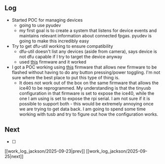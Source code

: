 ## Log
- Started POC for managing devices
	- going to use pyudev
	- my first goal is to create a system that listens for device events and maintains relevant information about connected fpgas. pyudev is going to make this incredibly easy  
- Try to get dfu-util working to ensure compatibility 
	- dfu-util doesn't list any devices (aside from camera), says device is not dfu capable if I try to target the device anyway
	- used [this](https://github.com/tinyvision-ai-inc/pico-ice-sdk/tree/pico2-ice_develop/examples/rp2_usb_uf2) firmware and it worked
- I got a POC working using [this](https://github.com/tinyvision-ai-inc/pico-ice-sdk/tree/main/examples/rp2_hello_world) firmware that allows new firmware to be flashed without having to do any button pressing/power toggling. I'm not sure where the best place to put this type of thing is.
	- It does not work out of the box on the same firmware that allows the ice40 to be reprogrammed. My understanding is that the tinyusb configuration in that firmware is set to expose the ice40, while the one I am using is set to expose the rpi serial. I am not sure if it is possible to support both - this would be extremely annoying once we are trying to get data back. I am going to spend some time working with tusb and try to figure out how the configuration works.
## Next
- [ ]

[[work_log_jackson/2025-09-23|prev]] [[work_log_jackson/2025-09-25|next]]
